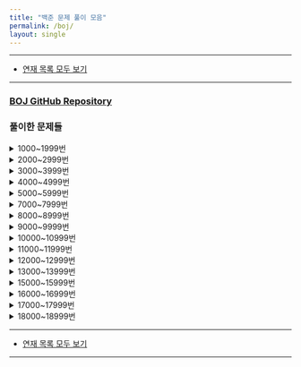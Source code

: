 ```yaml
---
title: "백준 문제 풀이 모음"
permalink: /boj/
layout: single
---
```


- - -

 - [연재 목록 모두 보기](/series)

- - -

### [BOJ GitHub Repository](https://github.com/NeoMindStd/CodingLife/tree/master/baekjoon)

### 풀이한 문제들
<details>
<summary>1000~1999번</summary>
<div markdown="1">
 - [1000번 A+B 풀이 - C](/문제풀이/boj1000)
 - [1001번 A-B 풀이 - C](/문제풀이/boj1001)
 - [1002번 터렛 풀이 - 파이썬](/문제풀이/boj1002)
 - [1003번 피보나치 함수 풀이 - 파이썬](/문제풀이/boj1003)
 - [1004번 어린 왕자 - 파이썬](/문제풀이/boj1004)
 - [1008번 A/B 풀이 - 파이썬](/문제풀이/boj1008)
 - [1012번 유기농 배추 풀이 - 파이썬](/문제풀이/boj1012)
 - [1120번 문자열 풀이 - 파이썬](/문제풀이/boj1120)
 - [1186번 직사각형 색칠하기 풀이 - 파이썬](/문제풀이/boj1186)
 - [1302번 베스트셀러 - 파이썬](/문제풀이/boj1302)
 - [1408번 24 풀이 - 파이썬](/문제풀이/boj1408)
 - [1449번 수리공 항승 풀이 - 파이썬](/문제풀이/boj1449)
 - [1568번 새 풀이 - 파이썬](/문제풀이/boj1568)
 - [1598번 꼬리를 무는 숫자 나열 풀이 - 파이썬](/문제풀이/boj1598)
 - [1718번 암호 풀이 - 파이썬](/문제풀이/boj1718)
 - [1753번 최단경로 풀이 - 파이썬](/문제풀이/boj1753)
 - [1789번 수들의 합 풀이 - 파이썬](/문제풀이/boj1789)
 - [1904번 01타일 풀이 - 파이썬](/문제풀이/boj1904)
 - [1929번 소수 구하기 풀이 - 파이썬](/문제풀이/boj1929)
 - [1958번 LCS 3 풀이 - 파이썬](/문제풀이/boj1958)
</div>
</details>
<details>
<summary>2000~2999번</summary>
<div markdown="1">
 - [2292번 벌집 - 파이썬](/문제풀이/boj2292)
 - [2480번 주사위 세개 - 파이썬](/문제풀이/boj2480)
 - [2557번 Hello World - 파이썬](/문제풀이/boj2557)
 - [2741번 N 찍기 - 파이썬](/문제풀이/boj2741)
 - [2810번 컵홀더 - 파이썬](/문제풀이/boj2810)
 - [2930번 가위 바위 보 - 파이썬](/문제풀이/boj2930)
</div>
</details>
<details>
<summary>3000~3999번</summary>
<div markdown="1">
 - [3109번 빵집 - 파이썬](/문제풀이/boj3109)
</div>
</details>
<details>
<summary>4000~4999번</summary>
<div markdown="1">
 - [4949번 균형잡힌 세상 - 파이썬](/문제풀이/boj4949)
</div>
</details>
<details>
<summary>5000~5999번</summary>
<div markdown="1">
 - [5613번 계산기 프로그램 - 파이썬](/문제풀이/boj5613)
</div>
</details>
<details>
<summary>7000~7999번</summary>
<div markdown="1">
 - [7662번 이중 우선순위 큐 - 파이썬](/문제풀이/boj7662)
</div>
</details>
<details>
<summary>8000~8999번</summary>
<div markdown="1">
 - [8246번 Stół - 파이썬](/문제풀이/boj8246)
</div>
</details>
<details>
<summary>9000~9999번</summary>
<div markdown="1">
 - [9286번 Gradabase - 파이썬](/문제풀이/boj9286)
 - [9316번 Hello Judge - 파이썬](/문제풀이/boj9316)
 - [9317번 Monitor DPI - 파이썬](/문제풀이/boj9317)
</div>
</details>
<details>
<summary>10000~10999번</summary>
<div markdown="1">
 - [10171번 고양이 - 파이썬](/문제풀이/boj10171)
 - [10539번 수빈이와 수열 - 파이썬](/문제풀이/boj10539)
 - [10816번 숫자 카드 2 - 파이썬](/문제풀이/boj10816)
 - [10844번 쉬운 계단 수 - 파이썬](/문제풀이/boj10844)
 - [10950번 A+B - 3 - 파이썬](/문제풀이/boj10950)
</div>
</details>
<details>
<summary>11000~11999번</summary>
<div markdown="1">
 - [11729번 하노이 탑 이동 순서 - 파이썬](/문제풀이/boj11729)
</div>
</details>
<details>
<summary>12000~12999번</summary>
<div markdown="1">
 - [12095번 가장 오래 걸리는 스도쿠 - 텍스트](/문제풀이/boj12095)
 - [12833번 XORXORXOR - 파이썬](/문제풀이/boj12833)
</div>
</details>
<details>
<summary>13000~13999번</summary>
<div markdown="1">
 - [13118번 뉴턴과 사과 - 파이썬](/문제풀이/boj13118)
 - [13420번 사칙연산 - 파이썬](/문제풀이/boj13420)
 - [13549번 숨바꼭질 3 - 파이썬](/문제풀이/boj13549)
</div>
</details>
<details>
<summary>15000~15999번</summary>
<div markdown="1">
 - [15236번 Dominos - 파이썬](/문제풀이/boj15236)
 - [15734번 명장 남정훈 - 파이썬](/문제풀이/boj15734)
 - [15792번 A/B - 2 - 파이썬](/문제풀이/boj15792)
 - [15995번 잉여역수 구하기 - 파이썬](/문제풀이/boj15995)
</div>
</details>
<details>
<summary>16000~16999번</summary>
<div markdown="1">
 - [16017번 Telemarketer or not? - 파이썬](/문제풀이/boj16017)
 - [16917번 양념 반 후라이드 반 - 파이썬](/문제풀이/boj16917)
</div>
</details>
<details>
<summary>17000~17999번</summary>
<div markdown="1">
 - [17144번 미세먼지 안녕! - 파이썬](/문제풀이/boj17144)
 - [17496번 스타후르츠 - 파이썬](/문제풀이/boj17496)
 - [17912번 License to Launch - 파이썬](/문제풀이/boj17912)
</div>
</details>
<details>
<summary>18000~18999번</summary>
<div markdown="1">
 - [18005번 Even or Odd? 풀이 - 파이썬](/문제풀이/boj18005)
 - [18247번 겨울왕국 티켓 예매 풀이 - 파이썬](/문제풀이/boj18247)
 - [18414번 X に最も近い値 풀이 - 파이썬](/문제풀이/boj18414)
 - [18870번 좌표 압축 풀이 - 파이썬](/문제풀이/boj18870)
</div>
</details>

- - -

 - [연재 목록 모두 보기](/series)

- - -